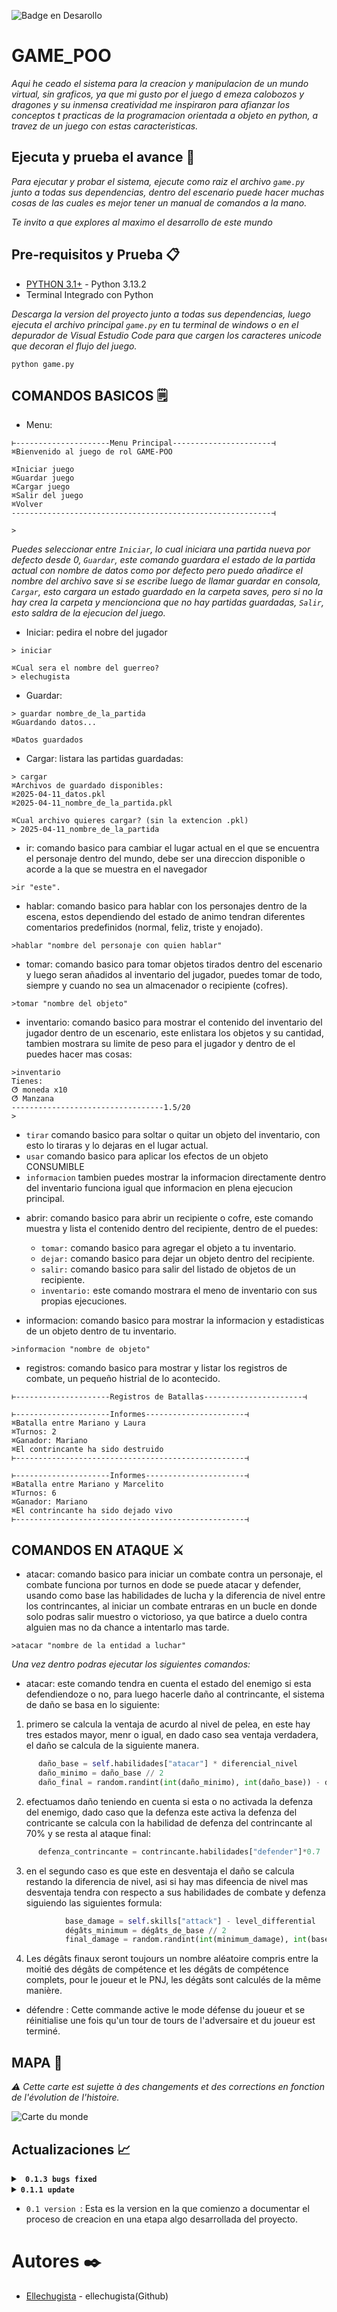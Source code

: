  ![Badge en Desarollo](https://img.shields.io/badge/STATUS-EN%20DESAROLLO-green)
 
# GAME_POO

_Aqui he ceado el sistema para la creacion y manipulacion de un mundo virtual, sin graficos, ya que mi gusto por el juego d emeza calobozos y dragones y su inmensa creatividad me inspiraron para afianzar los conceptos t practicas de la programacion orientada a objeto en python, a travez de un juego con estas caracteristicas._

## Ejecuta y prueba el avance 🚀

_Para ejecutar y probar el sistema, ejecute como raiz el archivo `game.py` junto a todas sus dependencias, dentro del escenario puede hacer muchas cosas de las cuales es mejor tener un manual de comandos a la mano._

_Te invito a que explores al maximo el desarrollo de este mundo_

## Pre-requisitos y Prueba 📋
* [PYTHON 3.1+](https://www.python.org/downloads/) - Python 3.13.2
* Terminal Integrado con Python

_Descarga la version del proyecto junto a todas sus dependencias, luego ejecuta el archivo principal `game.py` en tu terminal de windows o en el depurador de Visual Estudio Code para que cargen los caracteres unicode que decoran el flujo del juego._
```shell
python game.py
```
## COMANDOS BASICOS 🗒️

* Menu:
```shell
⊢---------------------Menu Principal----------------------⊣
⌘Bienvenido al juego de rol GAME-POO

⌘Iniciar juego
⌘Guardar juego
⌘Cargar juego
⌘Salir del juego
⌘Volver
----------------------------------------------------------⊣

>
```
_Puedes seleccionar entre `Iniciar`, lo cual iniciara una partida nueva por defecto desde 0, `Guardar`, este comando guardara el estado de la partida actual con nombre de datos como por defecto pero puedo añadirce el nombre del archivo save si se escribe luego de llamar guardar en consola, `Cargar`, esto cargara un estado guardado en la carpeta saves, pero si no la hay crea la carpeta y mencionciona que no hay partidas guardadas, `Salir`, esto saldra de la ejecucion del juego._

* Iniciar: pedira el nobre del jugador
  
```shell
> iniciar

⌘Cual sera el nombre del guerreo?
> elechugista
```

* Guardar:

```shell
> guardar nombre_de_la_partida
⌘Guardando datos...

⌘Datos guardados
```
* Cargar: listara las partidas guardadas:

```shell
> cargar
⌘Archivos de guardado disponibles:
⌘2025-04-11_datos.pkl
⌘2025-04-11_nombre_de_la_partida.pkl

⌘Cual archivo quieres cargar? (sin la extencion .pkl)
> 2025-04-11_nombre_de_la_partida
```

  * ir: comando basico para cambiar el lugar actual en el que se encuentra el personaje dentro del mundo, debe ser una direccion disponible o acorde a la que se muestra en el navegador
```shell
>ir "este".
```
  * hablar: comando basico para hablar con los personajes dentro de la escena, estos dependiendo del estado de animo tendran diferentes comentarios predefinidos (normal, feliz, triste y enojado).
```shell
>hablar "nombre del personaje con quien hablar"
```
  * tomar: comando basico para tomar objetos tirados dentro del escenario y luego seran añadidos al inventario del jugador, puedes tomar de todo, siempre y cuando no sea un almacenador o recipiente (cofres).
```shell
>tomar "nombre del objeto"
```
  * inventario: comando basico para mostrar el contenido del inventario del jugador dentro de un escenario, este enlistara los objetos y su cantidad, tambien mostrara su limite de peso para el jugador y dentro de el puedes hacer mas cosas:
```shell
>inventario
Tienes:
ⵚ moneda x10
ⵚ Manzana
----------------------------------1.5/20
>
```
   - `tirar` comando basico para soltar o quitar un objeto del inventario, con esto lo tiraras y lo dejaras en el lugar actual.
   - `usar` comando basico para aplicar los efectos de un objeto CONSUMIBLE
   - `informacion` tambien puedes mostrar la informacion directamente dentro del inventario funciona igual que informacion en plena ejecucion principal.

  * abrir: comando basico para abrir un recipiente o cofre, este comando muestra y lista el contenido dentro del recipiente, dentro de el puedes:
    
    - `tomar:` comando basico para agregar el objeto a tu inventario. 
    - `dejar:` comando basico para dejar un objeto dentro del recipiente. 
    - `salir:` comando basico para salir del listado de objetos de un recipiente.
    - `inventario:` este comando mostrara el meno de inventario con sus propias ejecuciones.

  * informacion: comando basico para mostrar la informacion y estadisticas de un objeto dentro de tu inventario.
```shell
>informacion "nombre de objeto"
```
  * registros: comando basico para mostrar y listar los registros de combate, un pequeño histrial de lo acontecido.
```shell
⊢---------------------Registros de Batallas----------------------⊣

⊢---------------------Informes----------------------⊣
⌘Batalla entre Mariano y Laura
⌘Turnos: 2
⌘Ganador: Mariano
⌘El contrincante ha sido destruido
⊢---------------------------------------------------⊣

⊢---------------------Informes----------------------⊣
⌘Batalla entre Mariano y Marcelito
⌘Turnos: 6
⌘Ganador: Mariano
⌘El contrincante ha sido dejado vivo
⊢---------------------------------------------------⊣
```
## COMANDOS EN ATAQUE ⚔️

  * atacar: comando basico para iniciar un combate contra un personaje, el combate funciona por turnos en dode se puede atacar y defender, usando como base las habilidades de lucha y la diferencia de nivel entre los contrincantes, al iniciar un combate entraras en un bucle en donde solo podras salir muestro o victorioso, ya que batirce a duelo contra alguien mas no da chance a intentarlo mas tarde.
```shell
>atacar "nombre de la entidad a luchar"
```

_Una vez dentro podras ejecutar los siguientes comandos:_

* atacar: este comando tendra en cuenta el estado del enemigo si esta defendiendoze o no, para luego hacerle daño al contrincante, el sistema de daño se basa en lo siguiente:

1. primero se calcula la ventaja de acurdo al nivel de pelea, en este hay tres estados mayor, menr o igual, en dado caso sea ventaja verdadera, el daño se calcula de la siguiente manera.
```python
      daño_base = self.habilidades["atacar"] * diferencial_nivel
      daño_minimo = daño_base // 2
      daño_final = random.randint(int(daño_minimo), int(daño_base)) - defenza_contrincante
```
      
2. efectuamos daño teniendo en cuenta si esta o no activada la defenza del enemigo, dado caso que la defenza este activa la defenza del contricante se calcula con la habilidad de defenza del contrincante al 70% y se resta al ataque final:
```python
      defenza_contrincante = contrincante.habilidades["defender"]*0.7
```

3. en el segundo caso es que este en desventaja el daño se calcula restando la diferencia de nivel, asi si hay mas difeencia de nivel mas desventaja tendra con respecto a sus habilidades de combate y defenza siguiendo las siguientes formula:
```python
            base_damage = self.skills["attack"] - level_differential
            dégâts_minimum = dégâts_de_base // 2
            final_damage = random.randint(int(minimum_damage), int(base_damage)) - opponent_defense
```
   
4. Les dégâts finaux seront toujours un nombre aléatoire compris entre la moitié des dégâts de compétence et les dégâts de compétence complets, pour le joueur et le PNJ, les dégâts sont calculés de la même manière.

* défendre : Cette commande active le mode défense du joueur et se réinitialise une fois qu'un tour de tours de l'adversaire et du joueur est terminé.

## MAPA 🧭
_⚠️ Cette carte est sujette à des changements et des corrections en fonction de l'évolution de l'histoire._

![Carte du monde](https://github.com/user-attachments/assets/95c7bddc-ec3c-4a8e-800d-a97454dfbf9c)

## Actualizaciones 📈

<details>
  <summary>
    <code><strong> 0.1.3 bugs fixed</strong></code>
  </summary>
  <ul>
   <li>Esta versión mejora errores identificados en el flujo de código y también agrega un sistema de administración de peso al inventario del personaje.</li>
   <br>
   <li><b>NEW</b>: Sistema de inventario con gestión del peso de los artículos en el inventario del personaje.</li>
   <br>
   <li><b>NEW</b>: Se ha mejorado el sistema para agregar objetos a una ubicación, permitiendo agregar una lista de objetos o un objeto con el mismo método de la clase de ubicación, lo que ayuda a agregar muchos objetos dentro del mismo método.</li>
   <br>
   <li><b>NEW</b>: Se implementó un sistema de selección y gestión de inventario, ahora puedes soltar o usar elementos en tu inventario, también se agregó la capacidad de mostrar información sobre los elementos en el inventario, para que puedas usar elementos consumibles que modifican las estadísticas del jugador (nueva clase de Consumibles).</li>
   <br>
   <li><b>BUG</b>: Error al tomar varios articulos de la misma clase, anteriormente se sumaba la cantidad del articulo presente en el inventario y se agregaba uno nuevo con cantidad 1, lo cual al mostrar el inventario se mostraba el articulo X2 y articulo, lo cual duplicaba el articulo en el inventario.</li>
   <br>
   <li><b>BUG</b>: Error al decidir no dejar vivo al oponente, crash in game.</li>
   <br>
   <li><b>BUG</b>: Al implementar un nuevo sistema de gestión y visualización de inventario, se han corregido muchos errores en la lógica que agrega elementos al inventario del jugador y elimina elementos. Además, se ha mejorado la forma en que se muestra la información de los objetos añadiendo el peso que tienen con valores flotantes.</li>
  </ul>
</details>

<details>
  <summary>
    <code><strong>0.1.1 update</strong></code>
  </summary>
  <ul>
   <li> <b>NEW</b>: Se implementó el menú principal, permitiendo al jugador elegir iniciar un nuevo juego, guardar, cargar o salir del juego, implementando así el sistema de guardado.</li>
   <br>
   <li><b>NEW</b>: Sistema de lista de juegos guardados en la carpeta "saves" usando "pickler".</li>
   <br>
  </ul>
</details>
   
* `0.1 version `: Esta es la version en la que comienzo a documentar el proceso de creacion en una etapa algo desarrollada del proyecto. 


# Autores ✒️

* [Ellechugista](https://github.com/Ellechugista) - ellechugista(Github)

